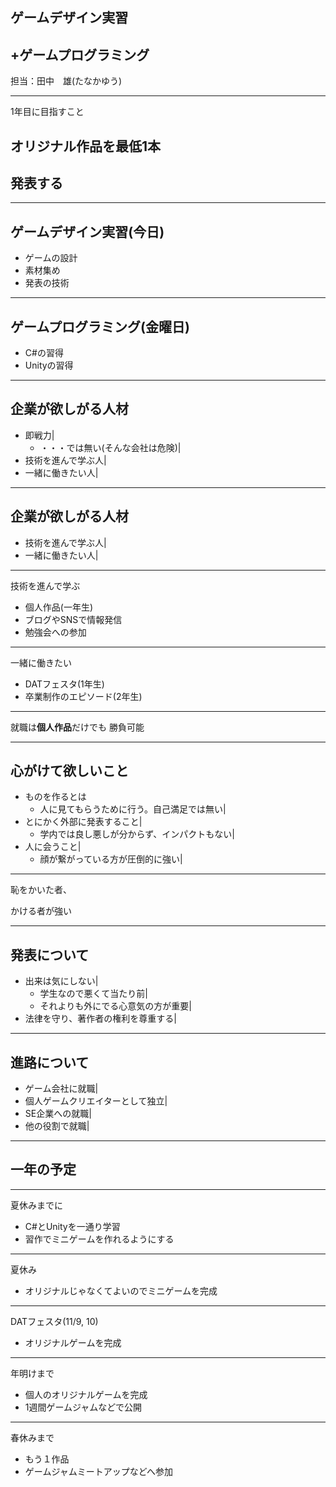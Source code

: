 ## ゲームデザイン実習
## +ゲームプログラミング

担当：田中　雄(たなかゆう)

---

1年目に目指すこと

## オリジナル作品を最低1本
## 発表する

---

## ゲームデザイン実習(今日)
- ゲームの設計
- 素材集め
- 発表の技術

---

## ゲームプログラミング(金曜日)
- C#の習得
- Unityの習得

---

## 企業が欲しがる人材
- 即戦力|
  - ・・・では無い(そんな会社は危険)|
- 技術を進んで学ぶ人|
- 一緒に働きたい人|

---

## 企業が欲しがる人材
- 技術を進んで学ぶ人|
- 一緒に働きたい人|

---

技術を進んで学ぶ

- 個人作品(一年生)
- ブログやSNSで情報発信
- 勉強会への参加

---

一緒に働きたい

- DATフェスタ(1年生)
- 卒業制作のエピソード(2年生)

---

就職は<b>個人作品</b>だけでも
勝負可能

---

## 心がけて欲しいこと
- ものを作るとは
  - 人に見てもらうために行う。自己満足では無い|
- とにかく外部に発表すること|
  - 学内では良し悪しが分からず、インパクトもない|
- 人に会うこと|
  - 顔が繋がっている方が圧倒的に強い|

---

恥をかいた者、

かける者が強い

---

## 発表について
- 出来は気にしない|
  - 学生なので悪くて当たり前|
  - それよりも外にでる心意気の方が重要|
- 法律を守り、著作者の権利を尊重する|

---

## 進路について
- ゲーム会社に就職|
- 個人ゲームクリエイターとして独立|
- SE企業への就職|
- 他の役割で就職|

---

## 一年の予定

---

夏休みまでに

- C#とUnityを一通り学習
- 習作でミニゲームを作れるようにする

---

夏休み

- オリジナルじゃなくてよいのでミニゲームを完成

---

DATフェスタ(11/9, 10)

- オリジナルゲームを完成

---

年明けまで

- 個人のオリジナルゲームを完成
- 1週間ゲームジャムなどで公開

---

春休みまで
- もう１作品
- ゲームジャムミートアップなどへ参加
